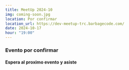 ```yaml
---
title: MeetUp 2024-10
img: coming-soon.jpg
location: Por confirmar
location_url: https://dev-meetup-trc.barbagecode.com/
date: 2024-10-17
hour: "19:00"
---
```


### Evento por confirmar

#### Espera al proximo evento y asiste

